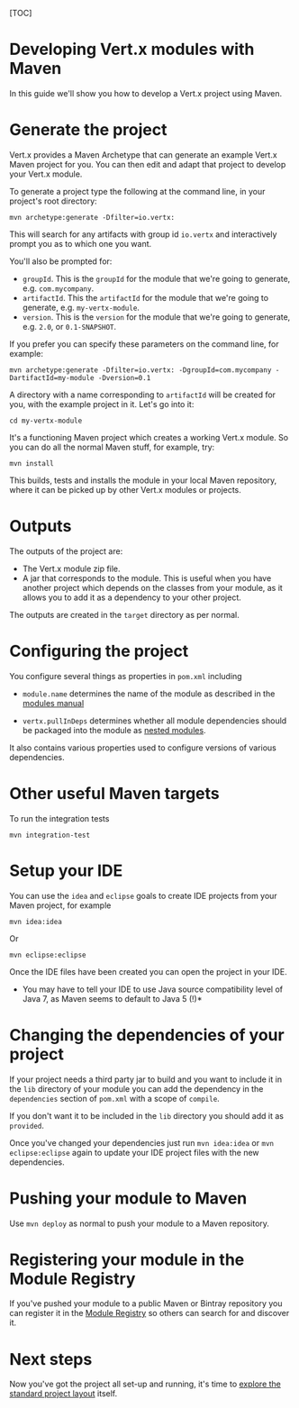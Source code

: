 <!--
This work is licensed under the Creative Commons Attribution-ShareAlike 3.0 Unported License.
To view a copy of this license, visit http://creativecommons.org/licenses/by-sa/3.0/ or send
a letter to Creative Commons, 444 Castro Street, Suite 900, Mountain View, California, 94041, USA.
-->

[TOC]

# Developing Vert.x modules with Maven

In this guide we'll show you how to develop a Vert.x project using Maven.

# Generate the project

Vert.x provides a Maven Archetype that can generate an example Vert.x Maven project for you. You can then edit and adapt that project to develop your Vert.x module.

To generate a project type the following at the command line, in your project's root directory:

    mvn archetype:generate -Dfilter=io.vertx:

This will search for any artifacts with group id `io.vertx` and interactively prompt you as to which one you want.

You'll also be prompted for:

* `groupId`. This is the `groupId` for the module that we're going to generate, e.g. `com.mycompany`.
* `artifactId`. This the `artifactId` for the module that we're going to generate, e.g. `my-vertx-module`.
* `version`. This is the `version` for the module that we're going to generate, e.g. `2.0`, or `0.1-SNAPSHOT`.

If you prefer you can specify these parameters on the command line, for example:

    mvn archetype:generate -Dfilter=io.vertx: -DgroupId=com.mycompany -DartifactId=my-module -Dversion=0.1

A directory with a name corresponding to `artifactId` will be created for you, with the example project in it. Let's go into it:

    cd my-vertx-module

It's a functioning Maven project which creates a working Vert.x module. So you can do all the normal Maven stuff, for example, try:

    mvn install

This builds, tests and installs the module in your local Maven repository, where it can be picked up by other Vert.x modules or projects.

# Outputs

The outputs of the project are:

* The Vert.x module zip file.
* A jar that corresponds to the module. This is useful when you have another project which depends on the classes from your module, as it allows you to add it as a dependency to your other project.

The outputs are created in the `target` directory as per normal.

# Configuring the project

You configure several things as properties in `pom.xml` including

* `module.name` determines the name of the module as described in the [modules manual](mods_manual.html#mod-id)

* `vertx.pullInDeps` determines whether all module dependencies should be packaged into the module as [nested modules](mods_manual.html#nested-mods). 

It also contains various properties used to configure versions of various dependencies.


# Other useful Maven targets

To run the integration tests

    mvn integration-test

# Setup your IDE

You can use the `idea` and `eclipse` goals to create IDE projects from your Maven project, for example

    mvn idea:idea

Or

    mvn eclipse:eclipse

Once the IDE files have been created you can open the project in your IDE.

* You may have to tell your IDE to use Java source compatibility level of Java 7, as Maven seems to default to Java 5 (!)*

# Changing the dependencies of your project

If your project needs a third party jar to build and you want to include it in the `lib` directory of your module you can add the dependency in the `dependencies` section of `pom.xml` with a scope of `compile`.

If you don't want it to be included in the `lib` directory you should add it as `provided`.

Once you've changed your dependencies just run `mvn idea:idea` or `mvn eclipse:eclipse` again to update your IDE project files with the new dependencies.

# Pushing your module to Maven

Use `mvn deploy` as normal to push your module to a Maven repository.

# Registering your module in the Module Registry

If you've pushed your module to a public Maven or Bintray repository you can register it in the [Module Registry](http://modulereg.vertx.io) so others can search for and discover it.

# Next steps

Now you've got the project all set-up and running, it's time to [explore the standard project layout](dev_guide.html) itself.



